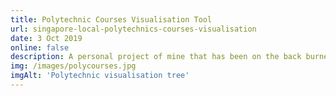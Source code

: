 ```yaml
---
title: Polytechnic Courses Visualisation Tool
url: singapore-local-polytechnics-courses-visualisation
date: 3 Oct 2019
online: false
description: A personal project of mine that has been on the back burner for a while. Finally I got it completed (Sort of). This is a cool visualisation tool that consolidates all diploma courses available at our 5 local Singapore polytechnics. Data sources from data.gov.sg and polytechnic.edu.sg.
img: /images/polycourses.jpg
imgAlt: 'Polytechnic visualisation tree'
---
```

